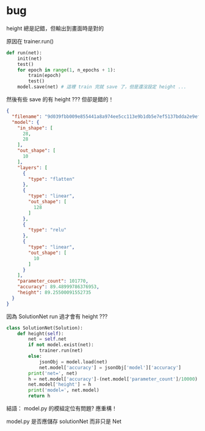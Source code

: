 # bug

height 總是記錯，但輸出到畫面時是對的

原因在 trainer.run()

```py
def run(net):
	init(net)
	test()
	for epoch in range(1, n_epochs + 1):
		train(epoch)
		test()
	model.save(net) # 這裡 train 完就 save 了，但是還沒設定 height ...
```

然後有些 save 的有 height ??? 但卻是錯的！

```json
{
  "filename": "9d039fbb009e855441a8a974ee5cc113e9b1db5e7ef5137bdda2e9ef180cb067",
  "model": {
    "in_shape": [
      28,
      28
    ],
    "out_shape": [
      10
    ],
    "layers": [
      {
        "type": "flatten"
      },
      {
        "type": "linear",
        "out_shape": [
          128
        ]
      },
      {
        "type": "relu"
      },
      {
        "type": "linear",
        "out_shape": [
          10
        ]
      }
    ],
    "parameter_count": 101770,
    "accuracy": 89.48999786376953,
    "height": 89.25500091552735
  }
}
```

因為 SolutionNet run 過才會有 height ???

```py
class SolutionNet(Solution):
    def height(self):
		net = self.net
		if not model.exist(net):
			trainer.run(net)
		else:
			jsonObj = model.load(net)
			net.model['accuracy'] = jsonObj['model']['accuracy']
		print('net=', net)
		h = net.model['accuracy']-(net.model['parameter_count']/10000)
		net.model['height'] = h
		print('model=', net.model)
		return h
```

結語： model.py 的模組定位有問題? 應重構！

model.py 是否應儲存 solutionNet 而非只是 Net
